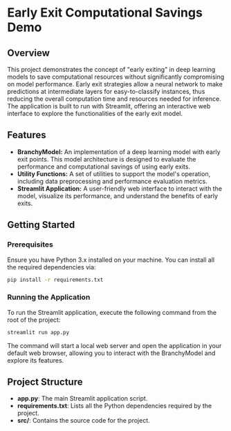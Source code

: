 # Early Exit Computational Savings Demo

## Overview

This project demonstrates the concept of "early exiting" in deep learning models to save computational resources without significantly compromising on model performance. Early exit strategies allow a neural network to make predictions at intermediate layers for easy-to-classify instances, thus reducing the overall computation time and resources needed for inference. The application is built to run with Streamlit, offering an interactive web interface to explore the functionalities of the early exit model.

## Features

- **BranchyModel:** An implementation of a deep learning model with early exit points. This model architecture is designed to evaluate the performance and computational savings of using early exits.
- **Utility Functions:** A set of utilities to support the model's operation, including data preprocessing and performance evaluation metrics.
- **Streamlit Application:** A user-friendly web interface to interact with the model, visualize its performance, and understand the benefits of early exits.

## Getting Started

### Prerequisites

Ensure you have Python 3.x installed on your machine. You can install all the required dependencies via:

```bash
pip install -r requirements.txt
```

### Running the Application

To run the Streamlit application, execute the following command from the root of the project:

```bash
streamlit run app.py
```

The command will start a local web server and open the application in your default web browser, allowing you to interact with the BranchyModel and explore its features.

## Project Structure

- **app.py**: The main Streamlit application script.
- **requirements.txt**: Lists all the Python dependencies required by the project.
- **src/**: Contains the source code for the project.
